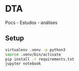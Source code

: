 # DTA

Pocs - Estudos - análises

## Setup

```bash
virtualenv .venv -p python3
source .venv/bin/activate
pip install -r requirements.txt
jupyter notebook
```